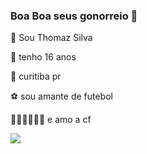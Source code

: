 ### Boa Boa seus gonorreio 🤙

👤 Sou Thomaz Silva

🤪 tenho 16 anos

📍 curitiba pr

⚽️ sou amante de futebol

🧍🏽🧍🏻‍♀💍 e amo a cf

![](https://media.tenor.com/IZv6D4UcqE4AAAAC/neyneysupremo.gif)
